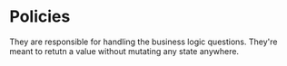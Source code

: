 # Policies
They are responsible for handling the business logic questions. They're meant to retutn a value without mutating any state anywhere.
